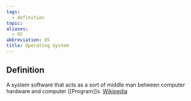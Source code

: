 ```yaml
---
tags:
  - definition
topic: 
aliases:
  - OS
abbreviation: OS
title: Operating System
---
```

## Definition
A system software that acts as a sort of middle man between computer hardware and computer [[Program]]s. [Wikipedia](https://en.wikipedia.org/wiki/Operating_system)
